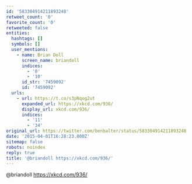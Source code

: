 ```yaml
---
id: '583304914211893248'
retweet_count: '0'
favorite_count: '0'
retweeted: false
entities:
  hashtags: []
  symbols: []
  user_mentions:
    - name: Brian Doll
      screen_name: briandoll
      indices:
        - '0'
        - '10'
      id_str: '7459092'
      id: '7459092'
  urls:
    - url: https://t.co/s3pNqog2ut
      expanded_url: https://xkcd.com/936/
      display_url: xkcd.com/936/
      indices:
        - '11'
        - '34'
original_url: https://twitter.com/benbalter/status/583304914211893248
date: '2015-04-01T16:28:23.000Z'
sitemap: false
robots: noindex
reply: true
title: '@briandoll https://xkcd.com/936/'
---
```


@briandoll https://xkcd.com/936/